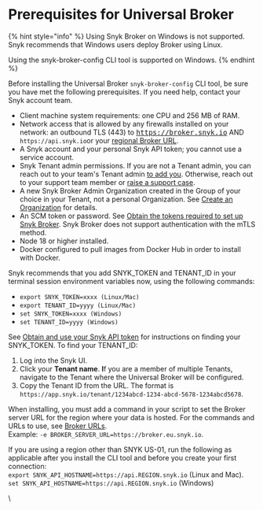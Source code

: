 # Prerequisites for Universal Broker

{% hint style="info" %}
Using Snyk Broker on Windows is not supported. Snyk recommends that Windows users deploy Broker using Linux.

Using the snyk-broker-config CLI tool is supported on Windows.
{% endhint %}

Before installing the Universal Broker `snyk-broker-config` CLI tool, be sure you have met the following prerequisites. If you need help, contact your Snyk account team.

* Client machine system requirements: one CPU and 256 MB of RAM.
* Network access that is allowed by any firewalls installed on your network: an outbound TLS (443) to <kbd>https://broker.snyk.io</kbd> AND `https://api.snyk.io`or your [regional Broker URL](../../../working-with-snyk/regional-hosting-and-data-residency.md#broker-urls).
* A Snyk account and your personal Snyk API token; you cannot use a service account.
* Snyk Tenant admin permissions. If you are not a Tenant admin, you can reach out to your team's Tenant admin [to add you](../../../snyk-admin/tenant-groups-and-organizations/tenant/manage-users-in-a-tenant.md). Otherwise, reach out to your support team member or [raise a support case](https://support.snyk.io/s/).
* A new Snyk Broker Admin Organization created in the Group of your choice in your Tenant, not a personal Organization. See [Create an Organization](../../../snyk-admin/groups-and-organizations/organizations/create-and-delete-organizations.md#create-an-organization) for details.
* An SCM token or password. See [Obtain the tokens required to set up Snyk Broker](../classic-broker/prepare-snyk-broker-for-deployment/obtain-the-tokens-required-to-set-up-snyk-broker.md). Snyk Broker does not support authentication with the mTLS method.
* Node 18 or higher installed.
* Docker configured to pull images from Docker Hub in order to install with Docker.

Snyk recommends that you add SNYK\_TOKEN and TENANT\_ID in your terminal session environment variables now, using the following commands:

* `export SNYK_TOKEN=xxxx (Linux/Mac)`
* `export TENANT_ID=yyyy (Linux/Mac)`
* `set SNYK_TOKEN=xxxx (Windows)`
* `set TENANT_ID=yyyy (Windows)`

See [Obtain and use your Snyk API token](../../../getting-started/#obtain-and-use-your-snyk-api-token) for instructions on finding your SNYK\_TOKEN.  To find your TENANT\_ID:

1. Log into the Snyk UI.
2. Click your **Tenant name**. **I**f you are a member of multiple Tenants, navigate to the Tenant where the Universal Broker will be configured.
3. Copy the Tenant ID from the URL. The format is `https://app.snyk.io/tenant/1234abcd-1234-abcd-5678-1234abcd5678`.

When installing, you must add a command in your script to set the Broker server URL for the region where your data is hosted. For the commands and URLs to use, see [Broker URLs](../../../working-with-snyk/regional-hosting-and-data-residency.md#broker-urls).\
Example:  `-e BROKER_SERVER_URL=https://broker.eu.snyk.io`.

If you are using a region other than SNYK US-01, run the following as applicable after you install the CLI tool and before you create your first connection:\
`export SNYK_API_HOSTNAME=https://api.REGION.snyk.io` (Linux and Mac).\
`set SNYK_API_HOSTNAME=https://api.REGION.snyk.io` (Windows)

\
